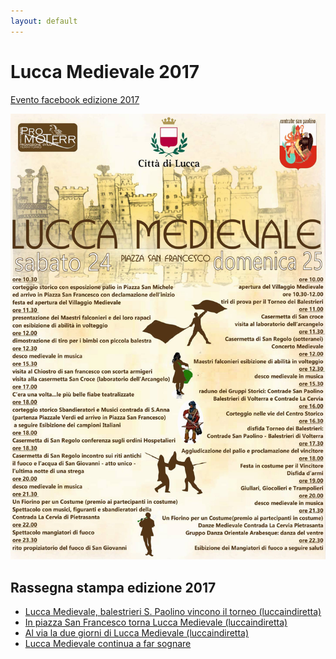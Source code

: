 ```yaml
---
layout: default
---
```


# Lucca Medievale 2017

[Evento facebook edizione 2017](https://www.facebook.com/events/194977994355060/)

![Locandina e programma](/assets/images/2017/2017_programma.jpg)

<script type="application/ld+json">
{
  "@context": "http://schema.org",
  "@type": "Event",
  "location": {
    "@type": "Place",
    "address": {
      "@type": "PostalAddress",
      "addressLocality": "Lucca",
      "addressRegion": "LU",
      "postalCode": "55100",
      "streetAddress": "Piazza San Francesco"
    },
    "name": "Piazza San Francesco"
  },
  "name": "Lucca Medievale",
  "description": "Evento annuale con mostra mercato, spettacoli di strada, torneo dei balestrieri",
  "eventStatus": "EventScheduled",
  "isAccessibleForFree": true,
  "startDate": "2017-06-24T08:30",
  "endDate": "2017-06-25T23:30",
  "url": "http://luccamedievale.it"
}
</script>

## Rassegna stampa edizione 2017

* [Lucca Medievale, balestrieri S. Paolino vincono il torneo (luccaindiretta)](http://www.luccaindiretta.it/dalla-citta/item/96945-lucca-medievale-i-balestrieri-di-s-paolino-vincono-il-torneo.html)
* [In piazza San Francesco torna Lucca Medievale (luccaindiretta)](http://www.luccaindiretta.it/cultura-e-spettacoli/item/95662-in-piazza-san-francesco-torna-lucca-medievale.html)
* [Al via la due giorni di Lucca Medievale (luccaindiretta)](http://luccaindiretta.it/dalla-citta/item/96704-al-via-la-due-giorni-di-lucca-medievale.html)
* [Lucca Medievale continua a far sognare](https://consanpaolino.org/post/162348365978/lucca-medievale-2017)